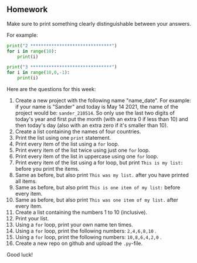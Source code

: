 Homework
-

Make sure to print something clearly distinguishable between your answers.

For example:

```Python
print("2 *******************************")
for i in range(10):
    print(i)

print("3 *******************************")
for i in range(10,0,-1):
    print(i)
```

Here are the questions for this week:

1. Create a new project with the following name "name_date". For example: if your name is "Sander" and today is May 14 2021, the name of the project would be: `sander_210514`. So only use the last two digits of today's year and first put the month (with an extra 0 if less than 10) and then today's day (also with an extra zero if it's smaller than 10).
1. Create a list containing the names of four countries.
1. Print the list using one `print` statement.
1. Print every item of the list using a `for` loop.
1. Print every item of the list twice using just one `for` loop.
1. Print every item of the list in uppercase using one `for` loop.
1. Print every item of the list using a for loop, but print `This is my list:` before you print the items.
1. Same as before, but also print `This was my list.` after you have printed all items.
1. Same as before, but also print `This is one item of my list:` before every item.
1. Same as before, but also print `This was one item of my list.` after every item.
1. Create a list containing the numbers 1 to 10 (inclusive).
1. Print your list.
1. Using a `for` loop, print your own name ten times.
1. Using a `for` loop, print the following numbers: `2,4,6,8,10` .
1. Using a `for` loop, print the following numbers: `10,8,6,4,2,0` .
1. Create a new repo on github and upload the `.py`-file.

Good luck!
